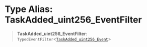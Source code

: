 # Type Alias: TaskAdded\_uint256\_EventFilter

> **TaskAdded\_uint256\_EventFilter**: `TypedEventFilter`\<[`TaskAdded_uint256_Event`](TaskAdded_uint256_Event.md)\>

